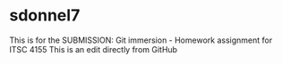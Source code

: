 # sdonnel7

This is for the SUBMISSION: Git immersion - Homework assignment for ITSC 4155
This is an edit directly from GitHub
